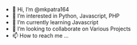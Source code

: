 - 👋 Hi, I’m @mkpatra164
- 👀 I’m interested in Python, Javascript, PHP
- 🌱 I’m currently learning Javascript
- 💞️ I’m looking to collaborate on Various Projects
- 📫 How to reach me ...

<!---
mkpatra164/mkpatra164 is a ✨ special ✨ repository because its `README.md` (this file) appears on your GitHub profile.
You can click the Preview link to take a look at your changes.
--->
